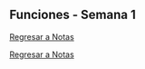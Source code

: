 ## Funciones - Semana 1
[Regresar a Notas](notes.md#semana-1)


[Regresar a Notas](notes.md#semana-1)
